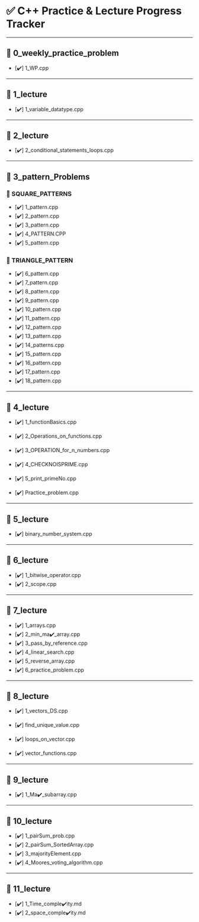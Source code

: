 # ✅ C++ Practice & Lecture Progress Tracker

---

## 📁 0_weekly_practice_problem

- [✔️] 1_WP.cpp

---

## 📁 1_lecture

- [✔️] 1_variable_datatype.cpp

---

## 📁 2_lecture

- [✔️] 2_conditional_statements_loops.cpp

---

## 📁 3_pattern_Problems

### 🔲 SQUARE_PATTERNS

- [✔️] 1_pattern.cpp
- [✔️] 2_pattern.cpp
- [✔️] 3_pattern.cpp
- [✔️] 4_PATTERN.CPP
- [✔️] 5_pattern.cpp

### 🔺 TRIANGLE_PATTERN

- [✔️] 6_pattern.cpp
- [✔️] 7_pattern.cpp
- [✔️] 8_pattern.cpp
- [✔️] 9_pattern.cpp
- [✔️] 10_pattern.cpp
- [✔️] 11_pattern.cpp
- [✔️] 12_pattern.cpp
- [✔️] 13_pattern.cpp
- [✔️] 14_patterns.cpp
- [✔️] 15_pattern.cpp
- [✔️] 16_pattern.cpp
- [✔️] 17_pattern.cpp
- [✔️] 18_pattern.cpp

---

## 📁 4_lecture

- [✔️] 1_functionBasics.cpp
- [✔️] 2_Operations_on_functions.cpp
- [✔️] 3_OPERATION_for_n_numbers.cpp
- [✔️] 4_CHECKNOISPRIME.cpp
- [✔️] 5_print_primeNo.cpp

- [✔️] Practice_problem.cpp

---

## 📁 5_lecture

- [✔️] binary_number_system.cpp

---

## 📁 6_lecture

- [✔️] 1_bitwise_operator.cpp
- [✔️] 2_scope.cpp

---

## 📁 7_lecture

- [✔️] 1_arrays.cpp
- [✔️] 2_min_ma✔️_array.cpp
- [✔️] 3_pass_by_reference.cpp
- [✔️] 4_linear_search.cpp
- [✔️] 5_reverse_array.cpp
- [✔️] 6_practice_problem.cpp

---

## 📁 8_lecture

- [✔️] 1_vectors_DS.cpp

- [✔️] find_unique_value.cpp
- [✔️] loops_on_vector.cpp

- [✔️] vector_functions.cpp

---

## 📁 9_lecture

- [✔️] 1_Ma✔️_subarray.cpp

---

## 📁 10_lecture

- [✔️] 1_pairSum_prob.cpp
- [✔️] 2_pairSum_SortedArray.cpp
- [✔️] 3_majorityElement.cpp
- [✔️] 4_Moores_voting_algorithm.cpp

---

## 📁 11_lecture

- [✔️] 1_Time_comple✔️ity.md
- [✔️] 2_space_comple✔️ity.md
